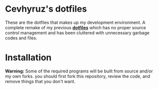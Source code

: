 # Cevhyruz's dotfiles

These are the dotfiles that makes up my development environment.
A complete remake of my previous [**dotfiles**](https://github.com/cevhyruz/dotfiles)
which has no proper source control management and has been cluttered with unnecessary
garbage codes and files.

# Installation

**Warning:** Some of the required programs will be built from source and/or
my own forks. you should first fork this repository, review the code, and
remove things that you don't want.
